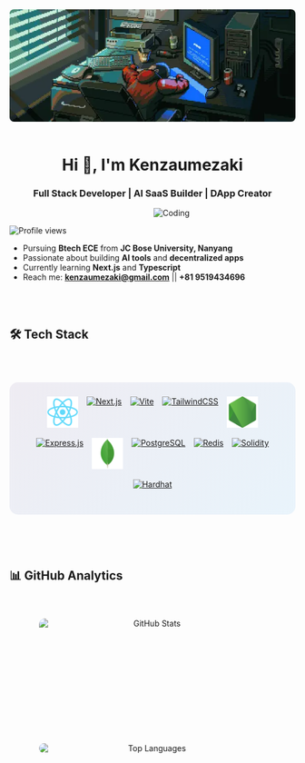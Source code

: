<!-- Banner Section -->
<div align="center">
  <img 
    src="./githubbg.webp" 
    alt="MasterHead Banner"
    style="width: 100%; max-height: 420px; object-fit: cover; border-radius: 8px;"
  />
</div>

<br>

<h1 align="center">Hi 👋, I'm Kenzaumezaki</h1>
<h3 align="center">Full Stack Developer | AI SaaS Builder | DApp Creator</h3>
<img align="right" alt="Coding" width="250" src="https://i.pinimg.com/originals/3e/c4/37/3ec43786b484c617a1ba4ea7945ec9bd.gif">
<br>

<p align="left">
  <img src="https://komarev.com/ghpvc/?username=olaf0523&label=Profile%20views&color=0e75b6&style=flat" alt="Profile views" />
</p>

-  Pursuing **Btech ECE** from **JC Bose University, Nanyang** 
-  Passionate about building **AI tools** and **decentralized apps**
-  Currently learning **Next.js** and **Typescript**
-  Reach me: **kenzaumezaki@gmail.com** || **+81 9519434696**


<br>
<br>

## 🛠️ Tech Stack
<br>
<div style="background: linear-gradient(135deg, rgba(110,84,148,0.1) 0%, rgba(54,162,235,0.1) 100%); padding: 25px; border-radius: 15px; margin: 30px 0; backdrop-filter: blur(5px);">

<div align="center" style="display: flex; flex-wrap: wrap; gap: 15px; justify-content: center; margin-bottom: 20px;">
  <a href="https://reactjs.org/" target="_blank" title="React"><img src="https://raw.githubusercontent.com/devicons/devicon/master/icons/react/react-original.svg" width="55" height="55" alt="React" /></a>
  <a href="https://nextjs.org/" target="_blank" title="Next.js"><img src="https://images-cdn.openxcell.com/wp-content/uploads/2024/07/24154156/dango-inner-2.webp"  width="55" height="55" alt="Next.js" /></a>
  <a href="https://vitejs.dev/" target="_blank" title="Vite"><img src="https://vitejs.dev/logo.svg"   width="55" height="55" alt="Vite" /></a>
  <a href="https://tailwindcss.com/" target="_blank" title="Tailwind CSS"><img src="https://cdn.worldvectorlogo.com/logos/tailwind-css-2.svg"   width="55" height="55" alt="TailwindCSS" /></a>
  <a href="https://nodejs.org/" target="_blank" title="Node.js"><img src="https://raw.githubusercontent.com/devicons/devicon/master/icons/nodejs/nodejs-original.svg"   width="55" height="55" alt="Node.js" /></a>
  <a href="https://expressjs.com/" target="_blank" title="Express.js"><img src="https://www.pngfind.com/pngs/m/136-1363736_express-js-icon-png-transparent-png.png"   width="55" height="55" alt="Express.js" /></a>
  <a href="https://www.mongodb.com/" target="_blank" title="MongoDB"><img src="https://raw.githubusercontent.com/devicons/devicon/master/icons/mongodb/mongodb-original.svg"   width="55" height="55" alt="MongoDB" /></a>
  <a href="https://www.postgresql.org/" target="_blank" title="PostgreSQL"><img src="https://cdn.worldvectorlogo.com/logos/postgresql.svg"  width="55" height="55" alt="PostgreSQL" /></a>
  <a href="https://redis.io/" target="_blank" title="Redis"><img src="https://cdn.worldvectorlogo.com/logos/redis.svg" width="65" height="65" alt="Redis" /></a>
   <a href="https://soliditylang.org/" target="_blank" title="Solidity"><img src="https://cdn.worldvectorlogo.com/logos/solidity.svg"   width="55" height="55" alt="Solidity" /></a>
  <a href="https://hardhat.org/" target="_blank" title="Hardhat"><img src="https://miro.medium.com/v2/0*-B8dzddK9QVUrV5_.png"   width="55" height="55" alt="Hardhat" /></a>
</div>




</div>
<br>
<br>



## 📊 GitHub Analytics
<br>
<div align="center" style="display: flex; flex-wrap: wrap; justify-content: center; gap: 15px; margin: 20px 0;">
  <img 
    src="https://github-readme-stats.vercel.app/api?username=olaf0523&show_icons=true&count_private=true&theme=radical&hide_border=true&include_all_commits=true&custom_title=My%20GitHub%20Stats" 
    alt="GitHub Stats" 
    style="height: 200px; min-width: 400px; border-radius: 10px;"
  />

</div>

<div align="center">
  <img 
    src="https://github-readme-stats.vercel.app/api/top-langs/?username=olaf0523&layout=compact&theme=radical&hide_border=true&langs_count=8" 
    alt="Top Languages" 
    style="height: 200px; min-width: 400px; border-radius: 10px;"
  />
</div>

<br>
<br>
